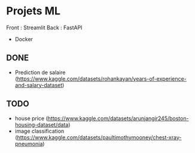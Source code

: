 # Projets ML

Front : Streamlit
Back : FastAPI
+ Docker

## DONE

- Prediction de salaire (https://www.kaggle.com/datasets/rohankayan/years-of-experience-and-salary-dataset)

## TODO

- house price (https://www.kaggle.com/datasets/arunjangir245/boston-housing-dataset/data)
- image classification (https://www.kaggle.com/datasets/paultimothymooney/chest-xray-pneumonia)
